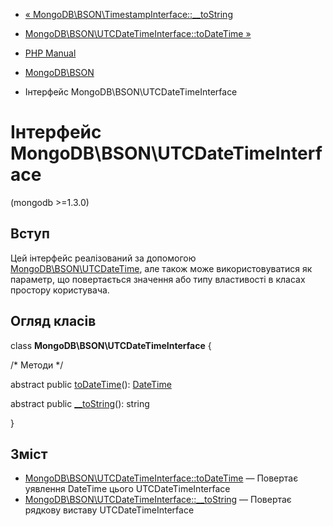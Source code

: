- [« MongoDB\BSON\TimestampInterface::\_\_toString](mongodb-bson-timestampinterface.tostring.md)
- [MongoDB\BSON\UTCDateTimeInterface::toDateTime »](mongodb-bson-utcdatetimeinterface.todatetime.md)

- [PHP Manual](index.md)
- [MongoDB\BSON](book.bson.md)
- Інтерфейс MongoDB\BSON\UTCDateTimeInterface

# Інтерфейс MongoDB\BSON\UTCDateTimeInterface

(mongodb \>=1.3.0)

## Вступ

Цей інтерфейс реалізований за допомогою
[MongoDB\BSON\UTCDateTime](class.mongodb-bson-utcdatetime.md), але
також може використовуватися як параметр, що повертається значення
або типу властивості в класах простору користувача.

## Огляд класів

class **MongoDB\BSON\UTCDateTimeInterface** {

/\* Методи \*/

abstract public
[toDateTime](mongodb-bson-utcdatetimeinterface.todatetime.md)():
[DateTime](class.datetime.md)

abstract public
[\_\_toString](mongodb-bson-utcdatetimeinterface.tostring.md)():
string

}

## Зміст

- [MongoDB\BSON\UTCDateTimeInterface::toDateTime](mongodb-bson-utcdatetimeinterface.todatetime.md)
— Повертає уявлення DateTime цього UTCDateTimeInterface
- [MongoDB\BSON\UTCDateTimeInterface::\_\_toString](mongodb-bson-utcdatetimeinterface.tostring.md)
— Повертає рядкову виставу UTCDateTimeInterface
